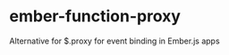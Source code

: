 ember-function-proxy
====================

Alternative for $.proxy for event binding in Ember.js apps
